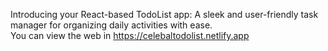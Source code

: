 Introducing your React-based TodoList app: A sleek and user-friendly task manager for organizing daily activities with ease.<br>
You can view the web in https://celebaltodolist.netlify.app
